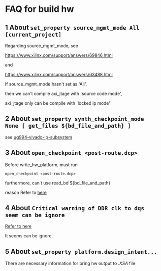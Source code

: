 # FAQ for build hw

## 1 About `set_property source_mgmt_mode All [current_project]`

Regarding source_mgmt_mode, see

<https://www.xilinx.com/support/answers/69846.html>

and

<https://www.xilinx.com/support/answers/63488.html>

If source_mgmt_mode hasn't set as 'All',

then we can't compile axi_jtage with 'source code mode',

axi_jtage only can be compile with 'locked ip mode'

## 2 About `set_property synth_checkpoint_mode None [ get_files ${bd_file_and_path} ]`

see [ug994-vivado-ip-subsystem](https://www.xilinx.com/support/documentation/sw_manuals/xilinx2020_1/ug994-vivado-ip-subsystems.pdf)

## 3 About `open_checkpoint <post-route.dcp>`

Before write_hw_platform, must run

`open_checkpoint <post-route.dcp>`

furthermore, can't use read_bd ${bd_file_and_path}

reason Refer to [here](https://support.xilinx.com/s/question/0D52E00007G0pJYSAZ/whats-usage-of-readcheckpoint?language=en_US)

## 4 About `Critical warning of DDR clk to dqs seem can be ignore`

[Refer to here](https://github.com/Digilent/vivado-boards/issues/20)

It seems can be ignore.

## 5 About `set_property platform.design_intent...`

There are necessary information for bring hw output to *.XSA* file
